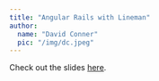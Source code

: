 ```yaml
---
title: "Angular Rails with Lineman"
author:
  name: "David Conner"
  pic: "/img/dc.jpeg"
---
```


Check out the slides [here](/slides/2014-06-17-ng-rails/2014-06-17-ng-rails.js.html).